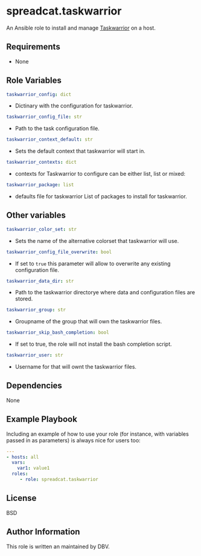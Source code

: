 # spreadcat.taskwarrior

An Ansible role to install and manage [Taskwarrior](https://taskwarrior.org) on a host.

## Requirements

* None

## Role Variables

```yaml
taskwarrior_config: dict
```

* Dictinary with the configuration for taskwarrior.

```yaml
taskwarrior_config_file: str
```

* Path to the task configuration file.

```yaml
taskwarrior_context_default: str
```

* Sets the default context that taskwarrior will start in.

```yaml
taskwarrior_contexts: dict
```

* contexts for Taskwarrior to configure can be either list, list or mixed:

```yaml
taskwarrior_package: list
```

* defaults file for taskwarrior List of packages to install for taskwarrior.

## Other variables

```yaml
taskwarrior_color_set: str
```

* Sets the name of the alternative colorset that taskwarrior will use.

```yaml
taskwarrior_config_file_overwrite: bool
```

* If set to `true` this parameter will allow to overwrite any existing configuration file.

```yaml
taskwarrior_data_dir: str
```

* Path to the taskwarrior directorye where data and configuration files are stored.

```yaml
taskwarrior_group: str
```

* Groupname of the group that will own the taskwarrior files.

```yaml
taskwarrior_skip_bash_completion: bool
```

* If set to true, the role will not install the bash completion script.

```yaml
taskwarrior_user: str
```

* Username for that will ownt the taskwarrior files.

## Dependencies

None

## Example Playbook

Including an example of how to use your role (for instance, with variables passed in as parameters) is always nice for users too:

```yaml
---
- hosts: all
  vars:
    var1: value1
  roles:
     - role: spreadcat.taskwarrior
```

## License

BSD

## Author Information

This role is written an maintained by DBV.
